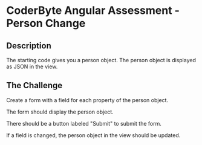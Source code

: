 # CoderByte Angular Assessment - Person Change

## Description

The starting code gives you a person object.
The person object is displayed as JSON in the view.

## The Challenge

Create a form with a field for each property of the person object.

The form should display the person object.

There should be a button labeled "Submit" to submit the form.

If a field is changed, the person object in the view should be updated.
